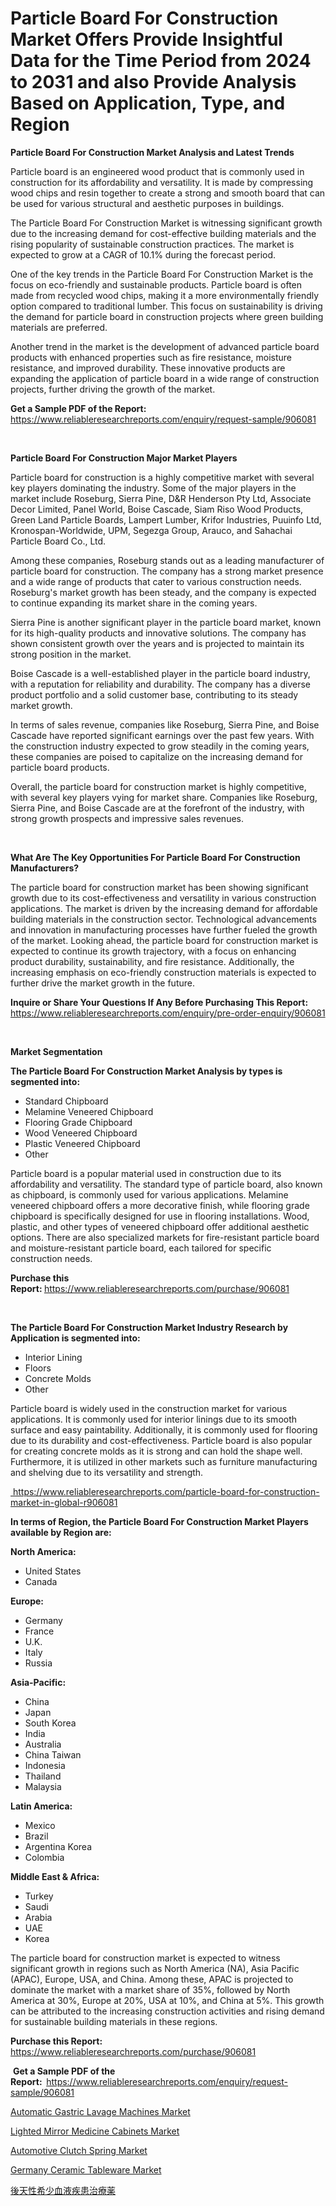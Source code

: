 <p><h1>Particle Board For Construction Market Offers Provide Insightful Data for the Time Period from 2024 to 2031 and also Provide Analysis Based on Application, Type, and Region</h1></p><p><strong>Particle Board For Construction Market Analysis and Latest Trends</strong></p>
<p><p>Particle board is an engineered wood product that is commonly used in construction for its affordability and versatility. It is made by compressing wood chips and resin together to create a strong and smooth board that can be used for various structural and aesthetic purposes in buildings.</p><p>The Particle Board For Construction Market is witnessing significant growth due to the increasing demand for cost-effective building materials and the rising popularity of sustainable construction practices. The market is expected to grow at a CAGR of 10.1% during the forecast period. </p><p>One of the key trends in the Particle Board For Construction Market is the focus on eco-friendly and sustainable products. Particle board is often made from recycled wood chips, making it a more environmentally friendly option compared to traditional lumber. This focus on sustainability is driving the demand for particle board in construction projects where green building materials are preferred.</p><p>Another trend in the market is the development of advanced particle board products with enhanced properties such as fire resistance, moisture resistance, and improved durability. These innovative products are expanding the application of particle board in a wide range of construction projects, further driving the growth of the market.</p></p>
<p><strong>Get a Sample PDF of the Report:&nbsp;</strong> <a href="https://www.reliableresearchreports.com/enquiry/request-sample/906081">https://www.reliableresearchreports.com/enquiry/request-sample/906081</a></p>
<p>&nbsp;</p>
<p><strong>Particle Board For Construction Major Market Players</strong></p>
<p><p>Particle board for construction is a highly competitive market with several key players dominating the industry. Some of the major players in the market include Roseburg, Sierra Pine, D&R Henderson Pty Ltd, Associate Decor Limited, Panel World, Boise Cascade, Siam Riso Wood Products, Green Land Particle Boards, Lampert Lumber, Krifor Industries, Puuinfo Ltd, Kronospan-Worldwide, UPM, Segezga Group, Arauco, and Sahachai Particle Board Co., Ltd.</p><p>Among these companies, Roseburg stands out as a leading manufacturer of particle board for construction. The company has a strong market presence and a wide range of products that cater to various construction needs. Roseburg's market growth has been steady, and the company is expected to continue expanding its market share in the coming years.</p><p>Sierra Pine is another significant player in the particle board market, known for its high-quality products and innovative solutions. The company has shown consistent growth over the years and is projected to maintain its strong position in the market.</p><p>Boise Cascade is a well-established player in the particle board industry, with a reputation for reliability and durability. The company has a diverse product portfolio and a solid customer base, contributing to its steady market growth.</p><p>In terms of sales revenue, companies like Roseburg, Sierra Pine, and Boise Cascade have reported significant earnings over the past few years. With the construction industry expected to grow steadily in the coming years, these companies are poised to capitalize on the increasing demand for particle board products.</p><p>Overall, the particle board for construction market is highly competitive, with several key players vying for market share. Companies like Roseburg, Sierra Pine, and Boise Cascade are at the forefront of the industry, with strong growth prospects and impressive sales revenues.</p></p>
<p>&nbsp;</p>
<p><strong>What Are The Key Opportunities For Particle Board For Construction Manufacturers?</strong></p>
<p><p>The particle board for construction market has been showing significant growth due to its cost-effectiveness and versatility in various construction applications. The market is driven by the increasing demand for affordable building materials in the construction sector. Technological advancements and innovation in manufacturing processes have further fueled the growth of the market. Looking ahead, the particle board for construction market is expected to continue its growth trajectory, with a focus on enhancing product durability, sustainability, and fire resistance. Additionally, the increasing emphasis on eco-friendly construction materials is expected to further drive the market growth in the future.</p></p>
<p><strong>Inquire or Share Your Questions If Any Before Purchasing This Report:</strong> <a href="https://www.reliableresearchreports.com/enquiry/pre-order-enquiry/906081">https://www.reliableresearchreports.com/enquiry/pre-order-enquiry/906081</a></p>
<p>&nbsp;</p>
<p><strong>Market Segmentation</strong></p>
<p><strong>The Particle Board For Construction Market Analysis by types is segmented into:</strong></p>
<p><ul><li>Standard Chipboard</li><li>Melamine Veneered Chipboard</li><li>Flooring Grade Chipboard</li><li>Wood Veneered Chipboard</li><li>Plastic Veneered Chipboard</li><li>Other</li></ul></p>
<p><p>Particle board is a popular material used in construction due to its affordability and versatility. The standard type of particle board, also known as chipboard, is commonly used for various applications. Melamine veneered chipboard offers a more decorative finish, while flooring grade chipboard is specifically designed for use in flooring installations. Wood, plastic, and other types of veneered chipboard offer additional aesthetic options. There are also specialized markets for fire-resistant particle board and moisture-resistant particle board, each tailored for specific construction needs.</p></p>
<p><strong>Purchase this Report:&nbsp;</strong><a href="https://www.reliableresearchreports.com/purchase/906081">https://www.reliableresearchreports.com/purchase/906081</a></p>
<p>&nbsp;</p>
<p><strong>The Particle Board For Construction Market Industry Research by Application is segmented into:</strong></p>
<p><ul><li>Interior Lining</li><li>Floors</li><li>Concrete Molds</li><li>Other</li></ul></p>
<p><p>Particle board is widely used in the construction market for various applications. It is commonly used for interior linings due to its smooth surface and easy paintability. Additionally, it is commonly used for flooring due to its durability and cost-effectiveness. Particle board is also popular for creating concrete molds as it is strong and can hold the shape well. Furthermore, it is utilized in other markets such as furniture manufacturing and shelving due to its versatility and strength.</p></p>
<p><a href="https://www.reliableresearchreports.com/particle-board-for-construction-market-in-global-r906081">&nbsp;https://www.reliableresearchreports.com/particle-board-for-construction-market-in-global-r906081</a></p>
<p><strong>In terms of Region, the Particle Board For Construction Market Players available by Region are:</strong></p>
<p>
    <p> <strong> North America: </strong>
        <ul>
            <li>United States</li>
            <li>Canada</li>
        </ul>
        </p> 
    <p> <strong> Europe: </strong>
        <ul>
            <li>Germany</li>
            <li>France</li>
            <li>U.K.</li>
            <li>Italy</li>
            <li>Russia</li>
        </ul>
        </p> 
    <p> <strong> Asia-Pacific: </strong>
        <ul>
            <li>China</li>
            <li>Japan</li>
            <li>South Korea</li>
            <li>India</li>
            <li>Australia</li>
            <li>China Taiwan</li>
            <li>Indonesia</li>
            <li>Thailand</li>
            <li>Malaysia</li>
        </ul>
        </p> 
    <p> <strong> Latin America: </strong>
        <ul>
            <li>Mexico</li>
            <li>Brazil</li>
            <li>Argentina Korea</li>
            <li>Colombia</li>
        </ul>
        </p> 
    <p> <strong> Middle East & Africa: </strong>
        <ul>
            <li>Turkey</li>
            <li>Saudi</li>
            <li>Arabia</li>
            <li>UAE</li>
            <li>Korea</li>
        </ul>
    </p>
    </p>
<p><p>The particle board for construction market is expected to witness significant growth in regions such as North America (NA), Asia Pacific (APAC), Europe, USA, and China. Among these, APAC is projected to dominate the market with a market share of 35%, followed by North America at 30%, Europe at 20%, USA at 10%, and China at 5%. This growth can be attributed to the increasing construction activities and rising demand for sustainable building materials in these regions.</p></p>
<p><strong>Purchase this Report: </strong><a href="https://www.reliableresearchreports.com/purchase/906081">https://www.reliableresearchreports.com/purchase/906081</a></p>
<p>&nbsp;<strong>Get a Sample PDF of the Report:&nbsp;&nbsp;</strong><a href="https://www.reliableresearchreports.com/enquiry/request-sample/906081">https://www.reliableresearchreports.com/enquiry/request-sample/906081</a></p>
<p><strong></strong></p>
<p><p><a href="https://github.com/RoccoManning/Market-Research-Report-List-6/blob/main/automatic-gastric-lavage-machines-market.md">Automatic Gastric Lavage Machines Market</a></p><p><a href="https://issuu.com/reportprime-2/docs/lighted-mirror-medicine-cabinets-ma_4683451053662c">Lighted Mirror Medicine Cabinets Market</a></p><p><a href="https://github.com/gulaimolin/Market-Research-Report-List-6/blob/main/automotive-clutch-spring-market.md">Automotive Clutch Spring Market</a></p><p><a href="https://issuu.com/reportprime-2/docs/germany-ceramic-tableware-market-si_f157d40134a9f7">Germany Ceramic Tableware Market</a></p><p><a href="https://medium.com/@royfoote921/%E5%AD%A4%E5%85%90%E7%96%BE%E6%82%A3%E6%B2%BB%E7%99%82%E5%B8%82%E5%A0%B4%E8%AA%BF%E6%9F%BB%E3%83%AC%E3%83%9D%E3%83%BC%E3%83%88%E3%81%AB%E3%81%AF-2024%E5%B9%B4%E3%81%8B%E3%82%892031%E5%B9%B4%E3%81%BE%E3%81%A7%E3%81%AE%E4%BA%88%E6%B8%AC%E3%81%A77-%E3%81%AEcagr%E6%88%90%E9%95%B7%E7%8E%87%E3%81%A7%E5%B8%82%E5%A0%B4%E8%A6%8F%E6%A8%A1-%E3%82%B7%E3%82%A7%E3%82%A2-%E5%88%86%E6%9E%90%E3%81%8C%E5%90%AB%E3%81%BE%E3%82%8C%E3%81%A6%E3%81%84%E3%81%BE%E3%81%99-bf40d9096ceb">後天性希少血液疾患治療薬</a></p></p>